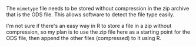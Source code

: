 The `mimetype` file needs to be stored without compression in the zip archive that is the ODS file. This allows software to detect the file type easily.

I'm not sure if there's an easy way in R to store a file in a zip without compression, so my plan is to use the zip file here as a starting point for the ODS file, then append the other files (compressed) to it using R.
